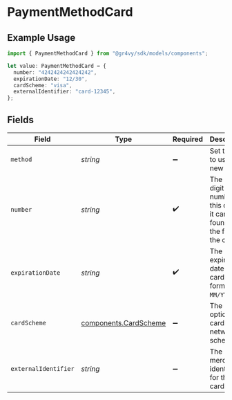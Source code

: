 # PaymentMethodCard

## Example Usage

```typescript
import { PaymentMethodCard } from "@gr4vy/sdk/models/components";

let value: PaymentMethodCard = {
  number: "4242424242424242",
  expirationDate: "12/30",
  cardScheme: "visa",
  externalIdentifier: "card-12345",
};
```

## Fields

| Field                                                                             | Type                                                                              | Required                                                                          | Description                                                                       | Example                                                                           |
| --------------------------------------------------------------------------------- | --------------------------------------------------------------------------------- | --------------------------------------------------------------------------------- | --------------------------------------------------------------------------------- | --------------------------------------------------------------------------------- |
| `method`                                                                          | *string*                                                                          | :heavy_minus_sign:                                                                | Set to `card` to use a new card.                                                  | card                                                                              |
| `number`                                                                          | *string*                                                                          | :heavy_check_mark:                                                                | The 13-19 digit number for this card as it can be found on the front of the card. | 4242424242424242                                                                  |
| `expirationDate`                                                                  | *string*                                                                          | :heavy_check_mark:                                                                | The expiration date of the card, formatted `MM/YY`.                               | 12/30                                                                             |
| `cardScheme`                                                                      | [components.CardScheme](../../models/components/cardscheme.md)                    | :heavy_minus_sign:                                                                | The optional card's network scheme.                                               | visa                                                                              |
| `externalIdentifier`                                                              | *string*                                                                          | :heavy_minus_sign:                                                                | The merchant identifier for this card.                                            | card-12345                                                                        |